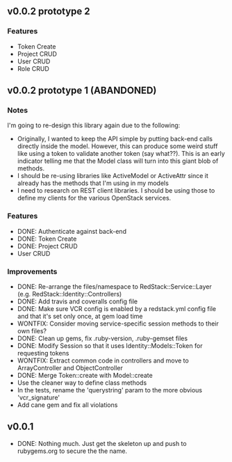 ## v0.0.2 prototype 2

###	Features

* Token Create
* Project CRUD
* User CRUD
* Role CRUD


## v0.0.2 prototype 1 (ABANDONED)

### Notes
I'm going to re-design this library again due to the following:

* Originally, I wanted to keep the API simple by putting back-end calls directly inside the model. However, this can produce some weird stuff like using a token to validate another token (say what??). This is an early indicator telling me that the Model class will turn into this giant blob of methods.
* I should be re-using libraries like ActiveModel or ActiveAttr since it already has the methods that I'm using in my models
* I need to research on REST client libraries. I should be using those to define my clients for the various OpenStack services.

###	Features

* DONE: Authenticate against back-end
* DONE: Token Create
* DONE: Project CRUD
* User CRUD

###	Improvements

* DONE: Re-arrange the files/namespace to RedStack::Service::Layer (e.g. RedStack::Identity::Controllers)
* DONE: Add travis and coveralls config file
* DONE: Make sure VCR config is enabled by a redstack.yml config file and that it's set only once, at gem load time
* WONTFIX: Consider moving service-specific session methods to their own files?
* DONE: Clean up gems, fix .ruby-version, .ruby-gemset files
* DONE: Modify Session so that it uses Identity::Models::Token for requesting tokens
* WONTFIX: Extract common code in controllers and move to ArrayController and ObjectController
* DONE: Merge Token::create with Model::create
* Use the cleaner way to define class methods
* In the tests, rename the 'querystring' param to the more obvious 'vcr_signature'
* Add cane gem and fix all violations

## v0.0.1

* DONE: Nothing much. Just get the skeleton up and push to rubygems.org to secure the the name.